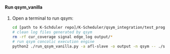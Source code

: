 #### Run qsym_vanilla
1. Open a terminal to run qsym:
    ```sh
    cd [path to K-Schduler repo]/K-Scheduler/qsym_integration/test_programs/size/
    # clean log files generated by qsym
    rm -rf cur_coverage signal edge_log output/* 
    # run qsym concolic execution engine
    python2 ./run_qsym_vanilla.py -a afl-slave -o output -n qsym -- ./size @@
    ```

